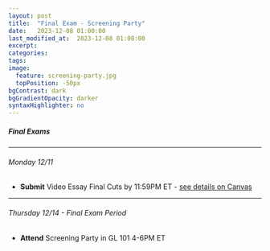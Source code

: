 ```yaml
---
layout: post
title:  "Final Exam - Screening Party"
date:   2023-12-08 01:00:00
last_modified_at:  2023-12-08 01:00:00
excerpt: 
categories: 
tags: 
image:
  feature: screening-party.jpg
  topPosition: -50px
bgContrast: dark
bgGradientOpacity: darker
syntaxHighlighter: no
---
```

##### **Final Exams**

---

###### Monday 12/11
- **Submit** Video Essay Final Cuts by 11:59PM ET - [see details on Canvas](https://uncch.instructure.com/courses/33866/assignments/279945)

---

###### Thursday 12/14 - Final Exam Period
- **Attend** Screening Party in GL 101 4-6PM ET


